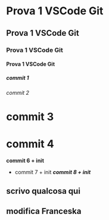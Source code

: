 # Prova 1 VSCode Git
## Prova 1 VSCode Git
### Prova 1 VSCode Git
#### Prova 1 VSCode Git
##### commit 1
###### commit 2
# commit 3
# commit 4
**commit 6 + init**
- commit 7 + init
***commit 8 + init***
## scrivo qualcosa qui
## modifica Franceska
